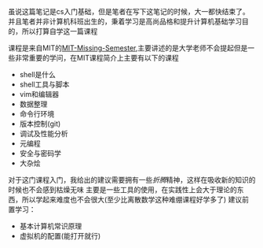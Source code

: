 虽说这篇笔记是cs入门基础，但是笔者在写下这笔记的时候，大一都快结束了。并且笔者并非计算机科班出生的，秉着学习是高尚品格和提升计算机基础学习目的，所以打算自学这一篇课程

课程是来自MIT的[MIT-Missing-Semester](https://missing-semester-cn.github.io/),主要讲述的是大学老师不会提起但是一些非常重要的学问，在MIT课程简介上主要有以下的课程
- shell是什么
- shell工具与脚本
- vim和编辑器
- 数据整理
- 命令行环境
- 版本控制(git)
- 调试及性能分析
- 元编程
- 安全与密码学
- 大杂烩

对于这门课程入门，我给出的建议需要拥有一些*折腾*精神，这样在吸收新的知识的时候也不会感到枯燥无味
主要是一些工具的使用，在实践性上会大于理论的东西，所以学起来难度也不会很大(至少比离散数学这种难绷课程好学多了)
建议前置学习：
- 基本计算机常识原理
- 虚拟机的配置(能打开就行)